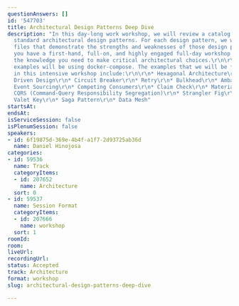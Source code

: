 ```yaml
---
questionAnswers: []
id: '547703'
title: Architectural Design Patterns Deep Dive
description: "In this day-long work workshop, we will review a catalog of all the
  standard architectural design patterns. For each design pattern, we will run docker-compose
  files that demonstrate the strengths and weaknesses of those design patterns. So,
  you have a first-hand, full-on, and highly engaged full-day workshop to give you
  the knowledge you need to make critical architectural choices.\r\n\r\nAll labs and
  examples will be using docker-compose. The examples that we will be focusing on
  in this intensive workshop include:\r\n\r\n* Hexagonal Architecture\r\n* Domain
  Driven Design\r\n* Circuit Breaker\r\n* Retry\r\n* Bulkhead\r\n* Ambassador\r\n*
  Event Sourcing\r\n* Competing Consumers\r\n* Claim Check\r\n* Materialized Views\r\n*
  CQRS (Command-Query Responsibility Segregation)\r\n* Strangler Fig\r\n* Gatekeeper\r\n*
  Valet Key\r\n* Saga Pattern\r\n* Data Mesh"
startsAt: 
endsAt: 
isServiceSession: false
isPlenumSession: false
speakers:
- id: 6f19875d-369e-4b4f-a1f7-2d93725ab36d
  name: Daniel Hinojosa
categories:
- id: 59536
  name: Track
  categoryItems:
  - id: 207652
    name: Architecture
  sort: 0
- id: 59537
  name: Session Format
  categoryItems:
  - id: 207666
    name: workshop
  sort: 1
roomId: 
room: 
liveUrl: 
recordingUrl: 
status: Accepted
track: Architecture
format: workshop
slug: architectural-design-patterns-deep-dive

---
```

